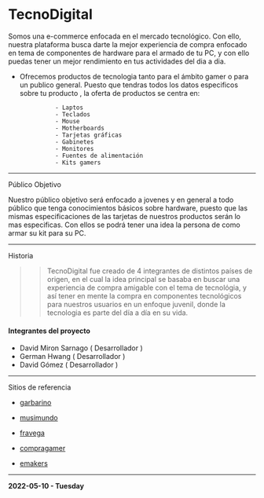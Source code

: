 <h1>TecnoDigital</h1>

Somos una e-commerce enfocada en el mercado tecnológico. Con ello, nuestra plataforma busca darte la mejor experiencia de compra enfocado en tema de componentes de hardware para el armado de tu PC, y con ello puedas tener un mejor rendimiento en tus actividades del dia a dia.


- Ofrecemos productos de tecnologia tanto para el ámbito gamer o para un publico general. Puesto que tendras todos los datos especificos sobre tu producto , la oferta de productos se centra en: 

				- Laptos 
				- Teclados  
				- Mouse 
				- Motherboards 
				- Tarjetas gráficas 
				- Gabinetes 
				- Monitores 
				- Fuentes de alimentación 
				- Kits gamers
------------
Público Objetivo

Nuestro público objetivo será enfocado a jovenes y en general a todo público que tenga conocimientos básicos sobre hardware, puesto que las mismas especificaciones de las tarjetas de nuestros productos serán lo mas especificas. Con ellos se podrá tener una idea la persona de como armar su kit para su PC.


------------
Historia
 
>> TecnoDigital fue creado de 4 integrantes de distintos países de origen, en el cual la idea principal  se basaba en buscar una experiencia de compra amigable con el tema de tecnológia, y así tener en mente la compra en componentes tecnológicos para nuestros usuarios en un enfoque juvenil, donde la tecnologia es parte del día a día en su vida.


#### Integrantes del proyecto

- David Miron Sarnago ( Desarrollador )
- German Hwang ( Desarrollador )
- David Gómez ( Desarrollador )

------------

Sitios de referencia <br>

 * [garbarino](https://www.garbarino.com/?mshops-cookie-isguest=true&mshops-redirection-timestamp=1652148767781 "garbarino")
 - [musimundo](https://www.musimundo.com/?gclid=CjwKCAjw9-KTBhBcEiwAr19ig_y-s5BOP6wEi9IxP6jzPEN0loO2fLViEKoY54j9UUlM0WZ75Sh-xBoCtu0QAvD_BwE "musimundo")

- [fravega](https://www.fravega.com/ "fravega")
- [compragamer](https://compragamer.com/ "compragamer")

- [emakers](https://www.emakers.com.ar/ "emakers")

------------

**2022-05-10 - Tuesday**

